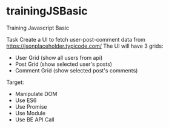 # trainingJSBasic
Training Javascript Basic

Task
Create a UI to fetch user-post-comment data from https://jsonplaceholder.typicode.com/
The UI will have 3 grids:
- User Grid (show all users from api)
- Post Grid (show selected user's posts)
- Comment Grid (show selected post's comments)

Target:
- Manipulate DOM
- Use ES6
- Use Promise
- Use Module
- Use BE API Call

